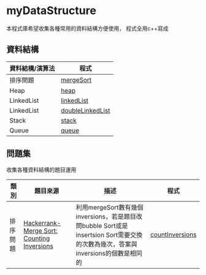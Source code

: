 # myDataStructure

本程式庫希望收集各種常用的資料結構方便使用，
程式全用c++寫成

## 資料結構

| 資料結構/演算法 | 程式 |
| --- | --- |
| 排序問題 | [mergeSort](https://github.com/FermatPredictor/myDataStructure/blob/master/Sorting/mergeSort.cpp) |
| Heap | [heap](https://github.com/FermatPredictor/myDataStructure/blob/master/heap/heap.cpp) |
|LinkedList|[linkedList](https://github.com/FermatPredictor/myDataStructure/blob/master/linkedList/linkedList.cpp)|
|LinkedList|[doubleLinkedList](https://github.com/FermatPredictor/myDataStructure/blob/master/linkedList/doubleLinkedList.cpp)|
|Stack|[stack](https://github.com/FermatPredictor/myDataStructure/blob/master/Stack/stack.cpp)|
|Queue|[queue](https://github.com/FermatPredictor/myDataStructure/blob/master/Queue/queue.cpp)|

## 問題集
收集各種資料結構的題目運用

|類別|題目來源| 描述| 程式|
| --- | --- | --- | --- |
|排序問題| [Hackerrank- Merge Sort: Counting Inversions](https://www.hackerrank.com/challenges/ctci-merge-sort/problem)| 利用mergeSort數有幾個inversions，若是題目改問bubble Sort或是insertsion Sort需要交換的次數為幾次，答案與inversions的個數是相同的| [countInversions](https://github.com/FermatPredictor/myDataStructure/blob/master/problemSet/countInversions.cpp) |
